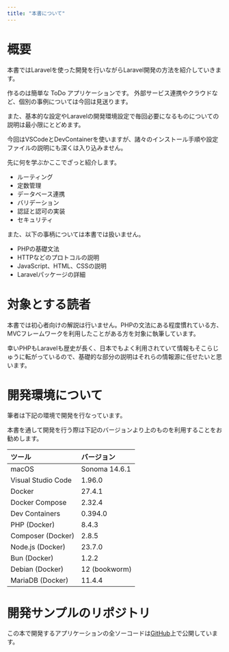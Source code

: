 ```yaml
---
title: "本書について"
---
```


# 概要

本書ではLaravelを使った開発を行いながらLaravel開発の方法を紹介していきます。

作るのは簡単な ToDo アプリケーションです。
外部サービス連携やクラウドなど、個別の事例については今回は見送ります。

また、基本的な設定やLaravelの開発環境設定で毎回必要になるものについての説明は最小限にとどめます。

今回はVSCodeとDevContainerを使いますが、諸々のインストール手順や設定ファイルの説明にも深くは入り込みません。 

先に何を学ぶかここでざっと紹介します。

- ルーティング
- 定数管理
- データベース連携
- バリデーション
- 認証と認可の実装
- セキュリティ

また、以下の事柄については本書では扱いません。

- PHPの基礎文法
- HTTPなどのプロトコルの説明
- JavaScript、HTML、CSSの説明
- Laravelパッケージの詳細


# 対象とする読者

本書では初心者向けの解説は行いません。PHPの文法にある程度慣れている方、MVCフレームワークを利用したことがある方を対象に執筆しています。

幸いPHPもLaravelも歴史が長く、日本でもよく利用されていて情報もそこらじゅうに転がっているので、基礎的な部分の説明はそれらの情報源に任せたいと思います。



# 開発環境について

筆者は下記の環境で開発を行なっています。

本書を通して開発を行う際は下記のバージョンより上のものを利用することをお勧めします。

|ツール|バージョン|
|:-|:-|
|macOS|Sonoma 14.6.1|
|Visual Studio Code|1.96.0|
|Docker|27.4.1|
|Docker Compose|2.32.4|
|Dev Containers|0.394.0|
|PHP (Docker)|8.4.3|
|Composer (Docker)|2.8.5|
|Node.js (Docker)|23.7.0|
|Bun (Docker)|1.2.2|
|Debian (Docker)|12 (bookworm)|
|MariaDB (Docker)|11.4.4|

# 開発サンプルのリポジトリ

この本で開発するアプリケーションの全ソーコードは[GitHub](https://github.com/kkatou7209/laravel-app)上で公開しています。
